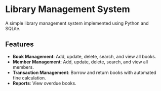 # Library Management System

A simple library management system implemented using Python and SQLite.

## Features

- **Book Management**: Add, update, delete, search, and view all books.
- **Member Management**: Add, update, delete, search, and view all members.
- **Transaction Management**: Borrow and return books with automated fine calculation.
- **Reports**: View overdue books.
